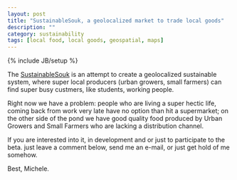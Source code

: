 ```yaml
---
layout: post
title: "SustainableSouk, a geolocalized market to trade local goods"
description: ""
category: sustainability
tags: [local food, local goods, geospatial, maps]
---
```

{% include JB/setup %}

The [SustainableSouk](http://sustainablesouk.com) is an attempt to create a 
geolocalized sustainable system, where super local producers (urban growers, 
small farmers) can find super busy custmers, like students, working people.

Right now we have a problem: people who are living a super hectic life, coming 
back from work very late have no option than hit a supermarket; on the other 
side of the pond we have good quality food produced by Urban Growers and Small 
Farmers who are lacking a distribution channel.

If you are interested into it, in development and or just to participate to the 
beta. just leave a comment below, send me an e-mail, or just get hold of me somehow.

Best,
Michele.
